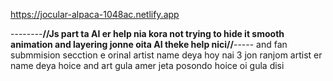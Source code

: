 https://jocular-alpaca-1048ac.netlify.app

--------______//Js part ta AI er help nia kora not trying to hide it smooth animation and layering jonne oita AI theke help nici//______-----
and fan submmision secction e orinal artist name deya hoy nai 3 jon ranjom artist er name deya hoice and art gula amer jeta posondo hoice oi gula disi
